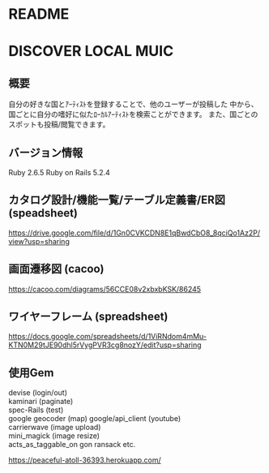 # README

# DISCOVER LOCAL MUIC

## 概要
自分の好きな国とｱｰﾃｨｽﾄを登録することで、他のユーザーが投稿した
中から、国ごとに自分の嗜好に似たﾛｰｶﾙｱｰﾃｨｽﾄを検索ことができます。
また、国ごとのスポットも投稿/閲覧できます。

## バージョン情報
Ruby 2.6.5
Ruby on Rails 5.2.4

## カタログ設計/機能一覧/テーブル定義書/ER図　(speadsheet)
https://drive.google.com/file/d/1Gn0CVKCDN8E1qBwdCbO8_8qciQo1Az2P/view?usp=sharing

## 画面遷移図 (cacoo)
https://cacoo.com/diagrams/56CCE08v2xbxbKSK/86245

## ワイヤーフレーム (spreadsheet)
https://docs.google.com/spreadsheets/d/1ViRNdom4mMu-KTN0M29tJE90dhl5rVygPVR3cg8nozY/edit?usp=sharing

## 使用Gem
devise  (login/out)  
kaminari (paginate)  
spec-Rails (test)  
google geocoder (map)
google/api_client (youtube)  
carrierwave  (image upload)  
mini_magick  (image resize)  
acts_as_taggable_on
gon
ransack
etc.

https://peaceful-atoll-36393.herokuapp.com/ 
